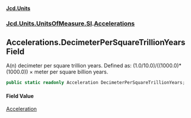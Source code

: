 #### [Jcd.Units](index.md 'index')
### [Jcd.Units.UnitsOfMeasure.SI](Jcd.Units.UnitsOfMeasure.SI.md 'Jcd.Units.UnitsOfMeasure.SI').[Accelerations](Accelerations.md 'Jcd.Units.UnitsOfMeasure.SI.Accelerations')

## Accelerations.DecimeterPerSquareTrillionYears Field

A(n) decimeter per square trillion years. Defined as: (1.0/10.0)/((1000.0)*(1000.0)) × meter per square billion years.

```csharp
public static readonly Acceleration DecimeterPerSquareTrillionYears;
```

#### Field Value
[Acceleration](Acceleration.md 'Jcd.Units.UnitTypes.Acceleration')
